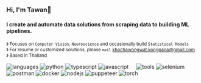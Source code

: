 ###  Hi, I'm Tawan👋

#### I create and automate data solutions from scraping data to building ML pipelines.

<sup>&#12299; Focuses on `Computer Vision`, `Neuroscience` and occasionally build `Statistical Models`</sup>
<br/>
<sup>&#12299; For resume or customized solutions, please `mail` khochawongwat.kongpana@gmail.com</sup>
<br/>
<sup>&#12299; Based in Thailand</sup>
<br/>

![languages](https://img.shields.io/static/v1?label=&message=languages:&color=111&style=flat-square)
![python](https://img.shields.io/static/v1?logo=python&label=&message=python&color=36465D&logoColor=3776AB&style=flat-square&link=)
![typescript](https://img.shields.io/static/v1?logo=typescript&label=&message=typescript&color=36465D&logoColor=007ACC&style=flat-square&link=)
![javascript](https://img.shields.io/static/v1?logo=javascript&label=&message=javascript&color=36465D&logoColor=F7DF1E&style=flat-square&link=)
&nbsp;&nbsp;&nbsp;
![tools](https://img.shields.io/static/v1?label=&message=tools:&color=111&style=flat-square)
![selenium](https://img.shields.io/static/v1?logo=selenium&label=&message=selenium&color=36465D&logoColor=48e1a1&style=flat-square&link=)
![postman](https://img.shields.io/static/v1?logo=postman&label=&message=postman&color=36465D&logoColor=GVWG3&style=flat-square&link=)
![docker](https://img.shields.io/static/v1?logo=docker&label=&message=docker&color=36465D&logoColor=2FACED&style=flat-square&link=)
![nodejs](https://img.shields.io/static/v1?logo=node.js&label=&message=nodejs&color=36465D&logoColor=GVWG3&style=flat-square&link=)
![puppeteer](https://img.shields.io/static/v1?logo=puppeteer&label=&message=puppeteer&color=36465D&logoColor=GVWG3&style=flat-square&link=)
![torch](https://img.shields.io/static/v1?logo=pytorch&label=&message=pytorch&color=36465D&logoColor=EE4C2C&style=flat-square&link=)
